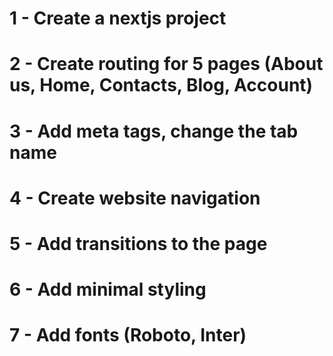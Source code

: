 # 1 - Create a nextjs project
# 2 - Create routing for 5 pages (About us, Home, Contacts, Blog, Account)
# 3 - Add meta tags, change the tab name
# 4 - Create website navigation
# 5 - Add transitions to the page
# 6 - Add minimal styling
# 7 - Add fonts (Roboto, Inter)
